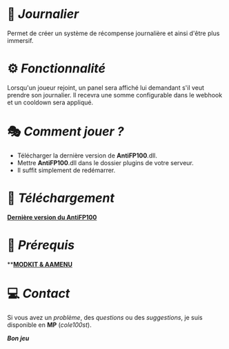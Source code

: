 # :hammer: ***Journalier***
Permet de créer un système de récompense journalière et ainsi d'être plus immersif.  

# :gear: ***Fonctionnalité***
Lorsqu'un joueur rejoint, un panel sera affiché lui demandant s'il veut prendre son journalier. Il recevra une somme configurable dans le webhook et un cooldown sera appliqué.

# :performing_arts: ***Comment jouer ?***
- Télécharger la dernière version de **AntiFP100**.dll.
- Mettre **AntiFP100**.dll dans le dossier plugins de votre serveur.
- Il suffit simplement de redémarrer.


# :incoming_envelope: ***Téléchargement***
**[Dernière version du AntiFP100](https://github.com/cole100st/AntiFP100/releases/tag/AntiFP100)**

# :pushpin: ***Prérequis***
****[MODKIT & AAMENU](https://github.com/Aarnow/NovaLife_ModKit-Releases/releases/tag/v2.1.2)**

# :computer: ***Contact***
Si vous avez un *problème*, des *questions* ou des *suggestions*, je suis disponible en **MP** (*cole100st*).

***Bon jeu***
